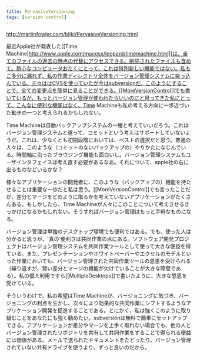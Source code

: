 ```yaml
---
title: PervasiveVersioning
tags: [version control]
---
```


http://martinfowler.com/bliki/PervasiveVersioning.html

最近Apple社が発表した[[Time Machine|http://www.apple.com/macosx/leopard/timemachine.html]]は、全てのファイルの過去の時点の代替にアクセスできる。削除されたファイルも含めて。熱心なコンピュータおたくにとって、これは特別新しい機能ではない。私もご多分に漏れず、私の作業ディレクトリ全体をバージョン管理システムに突っ込んでいる。元々ははCVSを使っていたが今はsubversionだ。このようにすることで、全ての変更点を簡単に見ることができる。[[MoreVersionControl]]でも書いているが、もっとバージョン管理が使われたらいいのにと思ってきた私にとって、こんなに便利な機能はなく、Time Machineも私の考える方向に一歩近づいた動きの一つと考えられるかもしれない。

Time Machineは自動バックアップシステムの一種と考えていいだろう。これはバージョン管理システムと違って、コミットという考えはサポートしていないようだ。これは、少なくとも初期段階においては、ベストの選択だと思う。普通の人々は、このような（コミットのないバックアップの）やりかたになじんでいる。時間軸に沿ったブラウジング機能も面白いし。バージョン管理システムもユーザインタフェイスは考え直す必要があるなあ。それについて、apple社の右に出るものなどいるかな？

様々なアプリケーションの開発者に、このような（バックアップの）機能を持たせることは重要な一歩だと私は思う。[[MoreVersionControl]]でも言ったことだが、差分とマージをどのように取るかを考えていないアプリケーションがたくさんある。もしかしたら、Time Machineが人々にこのことについて考えさせるきっかけになるかもしれない。そうすればバージョン管理はもっと手軽なものになる。

バージョン管理は単独のデスクトップ環境でも便利ではある。でも、使った人は分かると思うが、'真の'便利さは共同作業の点にある。ソフトウェア開発プロジェクトはバージョン管理システムを共同作業ツールとして使って大きな便益を得ている。また、プレゼンテーションやホワイトペーパーやエクセルのモデルといった作業においても、バージョン管理された共同作業ツールの恩恵を受けられる（繰り返すが、賢い差分とマージの機能が欠けていることが大きな障壁である）。私の個人利用ですら[[MultipleDesktops]]で書いたように、大きな恩恵を受けている。

そういうわけで、私の希望はTime Machineが、バージョニングに気づき、バージョニングの利点を生かし、次々により効果的な共同作業にシフトするようなアプリケーション開発を促進することである。とにかく、私は強くこのように取り組むことをあなたにも強く勧めたい。subversionは無料で簡単にセットアップできる。アプリケーションが差分やマージを上手く取れない場合でも、他の人とバージョン管理されたリポジトリを共有して共同作業をすることで得られる便益には価値がある。メールで送られたドキュメントをたどったり、バージョン管理されていない共有ドライブを使うより、ずっと良いのだから。
